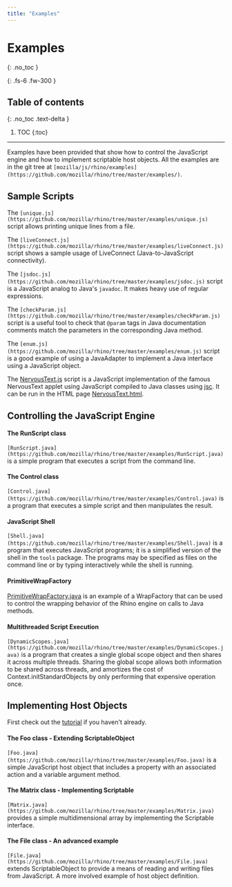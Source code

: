 ```yaml
---
title: "Examples"
---
```

# Examples
{: .no_toc }

{: .fs-6 .fw-300 }

## Table of contents
{: .no_toc .text-delta }

1. TOC
{:toc}

---
Examples have been provided that show how to control the JavaScript engine and how  to implement scriptable host objects. All the examples are in the git tree at `[mozilla/js/rhino/examples](https://github.com/mozilla/rhino/tree/master/examples/)`.

## Sample Scripts

The `[unique.js](https://github.com/mozilla/rhino/tree/master/examples/unique.js)` script allows printing unique lines from a file.

The `[liveConnect.js](https://github.com/mozilla/rhino/tree/master/examples/liveConnect.js)` script shows a sample usage of LiveConnect (Java-to-JavaScript connectivity).

The `[jsdoc.js](https://github.com/mozilla/rhino/tree/master/examples/jsdoc.js)` script is a JavaScript analog to Java's `javadoc`. It makes heavy use of regular expressions.

The `[checkParam.js](https://github.com/mozilla/rhino/tree/master/examples/checkParam.js)` script is a useful tool to check that `@param` tags in Java documentation comments match the parameters in the corresponding Java method.

The `[enum.js](https://github.com/mozilla/rhino/tree/master/examples/enum.js)` script is a good example of using a JavaAdapter to implement a Java interface using a JavaScript object.

The [NervousText.js](https://github.com/mozilla/rhino/tree/master/examples/NervousText.js) script is a JavaScript implementation of the famous NervousText applet using JavaScript compiled to Java classes using [jsc](jsc.html). It can be run in the HTML page [NervousText.html](https://github.com/mozilla/rhino/tree/master/examples/NervousText.html).

## Controlling the JavaScript Engine

#### The RunScript class

`[RunScript.java](https://github.com/mozilla/rhino/tree/master/examples/RunScript.java)` is a simple program that executes a script from the command line.

#### The Control class

`[Control.java](https://github.com/mozilla/rhino/tree/master/examples/Control.java)` is a program that executes a simple script and then manipulates the result.

#### JavaScript Shell

`[Shell.java](https://github.com/mozilla/rhino/tree/master/examples/Shell.java)` is a program that executes JavaScript programs; it is a simplified version of the shell in the `tools` package. The programs may be specified as files on the command line or by typing interactively while the shell is running.

#### PrimitiveWrapFactory

[PrimitiveWrapFactory.java](https://github.com/mozilla/rhino/tree/master/examples/PrimitiveWrapFactory.java) is an example of a WrapFactory that can be used to control the wrapping behavior of the Rhino engine on calls to Java methods.

#### Multithreaded Script Execution

`[DynamicScopes.java](https://github.com/mozilla/rhino/tree/master/examples/DynamicScopes.java)` is a program that creates a single global scope object and then shares it across multiple threads. Sharing the global scope allows both information to be shared across threads, and amortizes the cost of Context.initStandardObjects by only performing that expensive operation once.

## Implementing Host Objects

First check out the [tutorial](/en/docs/Rhino/Embedding_tutorial) if you haven't already.

#### The Foo class - Extending ScriptableObject

`[Foo.java](https://github.com/mozilla/rhino/tree/master/examples/Foo.java)` is a simple JavaScript host object that includes a property with an associated action and a variable argument method.

#### The Matrix class - Implementing Scriptable

`[Matrix.java](https://github.com/mozilla/rhino/tree/master/examples/Matrix.java)` provides a simple multidimensional array by implementing the Scriptable interface.

#### The File class - An advanced example

`[File.java](https://github.com/mozilla/rhino/tree/master/examples/File.java)` extends ScriptableObject to provide a means of reading and writing files from JavaScript. A more involved example of host object definition.